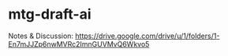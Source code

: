 # mtg-draft-ai

Notes & Discussion: https://drive.google.com/drive/u/1/folders/1-En7mJJZp6nwMVRc2ImnGUVMvQ6Wkvo5
